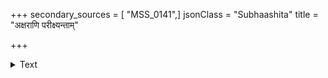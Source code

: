 +++
secondary_sources = [ "MSS_0141",]
jsonClass = "Subhaashita"
title = "अक्षराणि परीक्ष्यन्ताम्"

+++

<details><summary>Text</summary>

अक्षराणि परीक्ष्यन्ताम् अम्बराडम्बरेण किम्।  
शंभुरम्बरहीनोऽपि सर्वज्ञः किं न जायते॥
</details>
